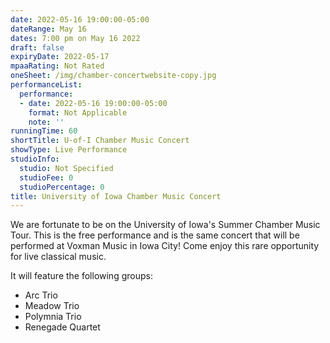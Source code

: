 ```yaml
---
date: 2022-05-16 19:00:00-05:00
dateRange: May 16
dates: 7:00 pm on May 16 2022
draft: false
expiryDate: 2022-05-17
mpaaRating: Not Rated
oneSheet: /img/chamber-concertwebsite-copy.jpg
performanceList:
  performance:
  - date: 2022-05-16 19:00:00-05:00
    format: Not Applicable
    note: ''
runningTime: 60
shortTitle: U-of-I Chamber Music Concert
showType: Live Performance
studioInfo:
  studio: Not Specified
  studioFee: 0
  studioPercentage: 0
title: University of Iowa Chamber Music Concert
---
```


We are fortunate to be on the University of Iowa's Summer Chamber Music Tour. This is the free performance and is the same concert that will be performed at Voxman Music in Iowa City! Come enjoy this rare opportunity for live classical music.  

It will feature the following groups:  
  - Arc Trio
  - Meadow Trio
  - Polymnia Trio
  - Renegade Quartet